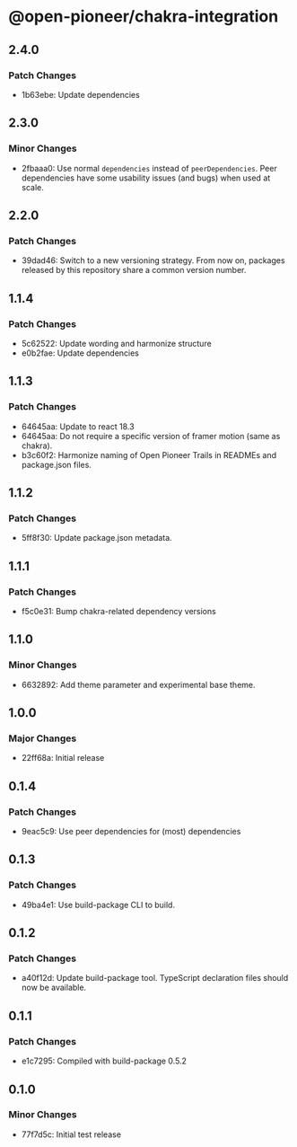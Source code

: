 # @open-pioneer/chakra-integration

## 2.4.0

### Patch Changes

-   1b63ebe: Update dependencies

## 2.3.0

### Minor Changes

-   2fbaaa0: Use normal `dependencies` instead of `peerDependencies`. Peer dependencies have some usability issues (and bugs) when used at scale.

## 2.2.0

### Patch Changes

-   39dad46: Switch to a new versioning strategy.
    From now on, packages released by this repository share a common version number.

## 1.1.4

### Patch Changes

-   5c62522: Update wording and harmonize structure
-   e0b2fae: Update dependencies

## 1.1.3

### Patch Changes

-   64645aa: Update to react 18.3
-   64645aa: Do not require a specific version of framer motion (same as chakra).
-   b3c60f2: Harmonize naming of Open Pioneer Trails in READMEs and package.json files.

## 1.1.2

### Patch Changes

-   5ff8f30: Update package.json metadata.

## 1.1.1

### Patch Changes

-   f5c0e31: Bump chakra-related dependency versions

## 1.1.0

### Minor Changes

-   6632892: Add theme parameter and experimental base theme.

## 1.0.0

### Major Changes

-   22ff68a: Initial release

## 0.1.4

### Patch Changes

-   9eac5c9: Use peer dependencies for (most) dependencies

## 0.1.3

### Patch Changes

-   49ba4e1: Use build-package CLI to build.

## 0.1.2

### Patch Changes

-   a40f12d: Update build-package tool. TypeScript declaration files should now be available.

## 0.1.1

### Patch Changes

-   e1c7295: Compiled with build-package 0.5.2

## 0.1.0

### Minor Changes

-   77f7d5c: Initial test release
